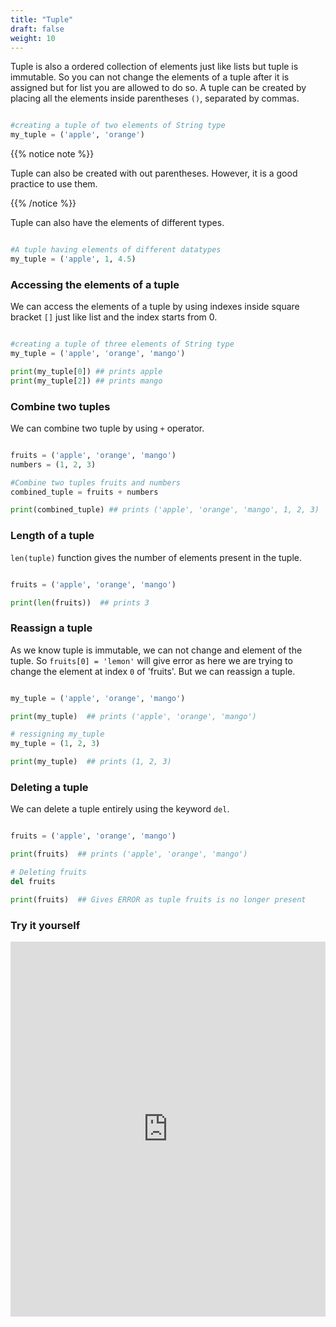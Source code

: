 ```yaml
---
title: "Tuple"
draft: false
weight: 10
---
```


Tuple is also a ordered collection of elements just like lists but tuple is immutable. So you can not change the elements of a tuple after it is assigned but for list you are allowed to do so. A tuple can be created by placing all the elements inside parentheses `()`, separated by commas. 

```python

#creating a tuple of two elements of String type 
my_tuple = ('apple', 'orange')

```

{{% notice note %}}

Tuple can also be created with out parentheses. However, it is a good practice to use them.

{{% /notice %}}

Tuple can also have the elements of different types.

```python

#A tuple having elements of different datatypes
my_tuple = ('apple', 1, 4.5)

```

### Accessing the elements of a tuple

We can access the elements of a tuple by using indexes inside square bracket `[]` just like list and the index starts from 0. 

```python

#creating a tuple of three elements of String type 
my_tuple = ('apple', 'orange', 'mango')

print(my_tuple[0]) ## prints apple
print(my_tuple[2]) ## prints mango

```

### Combine two tuples

We can combine two tuple by using `+` operator.

```python

fruits = ('apple', 'orange', 'mango')
numbers = (1, 2, 3)

#Combine two tuples fruits and numbers
combined_tuple = fruits + numbers

print(combined_tuple) ## prints ('apple', 'orange', 'mango', 1, 2, 3)

```

### Length of a tuple

`len(tuple)` function gives the number of elements present in the tuple.

```python

fruits = ('apple', 'orange', 'mango')

print(len(fruits))  ## prints 3

```

### Reassign a tuple

As we know tuple is immutable, we can not change and element of the tuple. So `fruits[0] = 'lemon'` will give error as here we are trying to change the element at index `0` of 'fruits'.
But we can reassign a tuple.

```python

my_tuple = ('apple', 'orange', 'mango')

print(my_tuple)  ## prints ('apple', 'orange', 'mango')

# ressigning my_tuple
my_tuple = (1, 2, 3) 

print(my_tuple)  ## prints (1, 2, 3)

```

### Deleting a tuple

We can delete a tuple entirely using the keyword `del`.


```python

fruits = ('apple', 'orange', 'mango')

print(fruits)  ## prints ('apple', 'orange', 'mango')

# Deleting fruits
del fruits 

print(fruits)  ## Gives ERROR as tuple fruits is no longer present 

```

### Try it yourself

<iframe height="600px" width="100%" 
 src="https://repl.it/@nuevofoundation/python-blank?lite=true" scrolling="no" frameborder="no" allowtransparency="true" allowfullscreen="true" sandbox="allow-forms allow-pointer-lock allow-popups allow-same-origin allow-scripts allow-modals"></iframe>